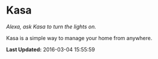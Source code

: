 # Kasa
*Alexa, ask Kasa to turn the lights on.*

Kasa is a simple way to manage your home from anywhere.

**Last Updated:** 2016-03-04 15:55:59